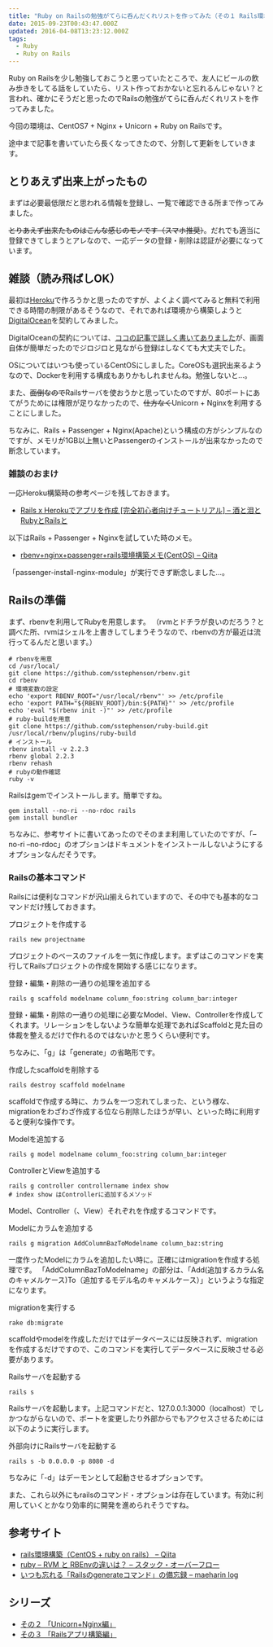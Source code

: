 ```yaml
---
title: "Ruby on Railsの勉強がてらに呑んだくれリストを作ってみた（その１ Rails環境構築編）"
date: 2015-09-23T00:43:47.000Z
updated: 2016-04-08T13:23:12.000Z
tags:
  - Ruby
  - Ruby on Rails
---
```



Ruby on Railsを少し勉強しておこうと思っていたところで、友人にビールの飲み歩きをしてる話をしていたら、リスト作っておかないと忘れるんじゃない？と言われ、確かにそうだと思ったのでRailsの勉強がてらに呑んだくれリストを作ってみました。

今回の環境は、CentOS7 + Nginx + Unicorn + Ruby on Railsです。

途中まで記事を書いていたら長くなってきたので、分割して更新をしていきます。


## とりあえず出来上がったもの

まずは必要最低限だと思われる情報を登録し、一覧で確認できる所まで作ってみました。

~~とりあえず出来たものはこんな感じのモノです（スマホ推奨）~~。だれでも適当に登録できてしまうとアレなので、一応データの登録・削除は認証が必要になっています。


## 雑談（読み飛ばしOK）

最初は[Heroku](https://www.heroku.com/)で作ろうかと思ったのですが、よくよく調べてみると無料で利用できる時間の制限があるそうなので、それであれば環境から構築しようと[DigitalOcean](https://www.digitalocean.com/)を契約してみました。

DigitalOceanの契約については、[ココの記事で詳しく書いてありました](http://yutapon.hatenablog.com/entry/2014/04/15/102832)が、画面自体が簡単だったのでジロジロと見ながら登録はしなくても大丈夫でした。

OSについてはいつも使っているCentOSにしました。CoreOSも選択出来るようなので、Dockerを利用する構成もありかもしれませんね。勉強しないと…。

また、<del>面倒なので</del>Railsサーバを使おうかと思っていたのですが、80ポートにあてがうためには権限が足りなかったので、<del>仕方なく</del>Unicorn + Nginxを利用することにしました。

ちなみに、Rails + Passenger + Nginx(Apache)という構成の方がシンプルなのですが、メモリが1GB以上無いとPassengerのインストールが出来なかったので断念しています。

### 雑談のおまけ

一応Heroku構築時の参考ページを残しておきます。

- [Rails x Herokuでアプリを作成 [完全初心者向けチュートリアル] – 酒と泪とRubyとRailsと](http://morizyun.github.io/blog/beginner-rails-heroku-tutorial/)

以下はRails + Passenger + Nginxを試していた時のメモ。

- [rbenv+nginx+passenger+rails環境構築メモ(CentOS) – Qiita](http://qiita.com/FumihiroSaito/items/4a50e12a769fb7014df6)

「passenger-install-nginx-module」が実行できず断念しました…。


## Railsの準備

まず、rbenvを利用してRubyを用意します。
 （rvmとドチラが良いのだろう？と調べた所、rvmはシェルを上書きしてしまうそうなので、rbenvの方が最近は流行ってるんだと思います。）

```shell
# rbenvを用意
cd /usr/local/
git clone https://github.com/sstephenson/rbenv.git
cd rbenv
# 環境変数の設定
echo 'export RBENV_ROOT="/usr/local/rbenv"' >> /etc/profile
echo 'export PATH="${RBENV_ROOT}/bin:${PATH}"' >> /etc/profile
echo 'eval "$(rbenv init -)"' >> /etc/profile
# ruby-buildを用意
git clone https://github.com/sstephenson/ruby-build.git /usr/local/rbenv/plugins/ruby-build
# インストール
rbenv install -v 2.2.3
rbenv global 2.2.3
rbenv rehash
# rubyの動作確認
ruby -v
```

Railsはgemでインストールします。簡単ですね。

```shell
gem install --no-ri --no-rdoc rails
gem install bundler
```

ちなみに、参考サイトに書いてあったのでそのまま利用していたのですが、「–no-ri –no-rdoc」のオプションはドキュメントをインストールしないようにするオプションなんだそうです。

### Railsの基本コマンド

Railsには便利なコマンドが沢山揃えられていますので、その中でも基本的なコマンドだけ残しておきます。

プロジェクトを作成する

```shell
rails new projectname
```

プロジェクトのベースのファイルを一気に作成します。まずはこのコマンドを実行してRailsプロジェクトの作成を開始する感じになります。

登録・編集・削除の一通りの処理を追加する

```shell
rails g scaffold modelname column_foo:string column_bar:integer
```

登録・編集・削除の一通りの処理に必要なModel、View、Controllerを作成してくれます。リレーションをしないような簡単な処理であればScaffoldと見た目の体裁を整えるだけで作れるのではないかと思うくらい便利です。

ちなみに、「g」は「generate」の省略形です。

作成したscaffoldを削除する

```shell
rails destroy scaffold modelname
```

scaffoldで作成する時に、カラムを一つ忘れてしまった、という様な、migrationをわざわざ作成する位なら削除したほうが早い、といった時に利用すると便利な操作です。

Modelを追加する

```shell
rails g model modelname column_foo:string column_bar:integer
```

ControllerとViewを追加する

```shell
rails g controller controllername index show
# index show はControllerに追加するメソッド
```

Model、Controller（、View）それぞれを作成するコマンドです。

Modelにカラムを追加する

```shell
rails g migration AddColumnBazToModelname column_baz:string
```

一度作ったModelにカラムを追加したい時に。正確にはmigrationを作成する処理です。
 「AddColumnBazToModelname」の部分は、「Add(追加するカラム名のキャメルケース)To（追加するモデル名のキャメルケース）」というような指定になります。

migrationを実行する

```shell
rake db:migrate
```

scaffoldやmodelを作成しただけではデータベースには反映されず、migrationを作成するだけですので、このコマンドを実行してデータベースに反映させる必要があります。

Railsサーバを起動する

```shell
rails s
```

Railsサーバを起動します。上記コマンドだと、127.0.0.1:3000（localhost）でしかつながらないので、ポートを変更したり外部からでもアクセスさせるためには以下のように実行します。

外部向けにRailsサーバを起動する

```shell
rails s -b 0.0.0.0 -p 8080 -d
```

ちなみに「-d」はデーモンとして起動させるオプションです。

また、これら以外にもrailsのコマンド・オプションは存在しています。有効に利用していくとかなり効率的に開発を進められそうですね。


## 参考サイト

- [rails環境構築（CentOS + ruby on rails） – Qiita](http://qiita.com/shinyashikis@github/items/3501c5f7f71a8e345c3d)
- [ruby – RVM と RBEnvの違いは？ – スタック・オーバーフロー](http://ja.stackoverflow.com/questions/2955/rvm-%E3%81%A8-rbenv%E3%81%AE%E9%81%95%E3%81%84%E3%81%AF)
- [いつも忘れる「Railsのgenerateコマンド」の備忘録 – maeharin log](http://maeharin.hatenablog.com/entry/20130212/rails_generate)


## シリーズ

- [その２ 「Unicorn+Nginx編」](https://blog.sus-happy.net/ruby-drunk-list-2/)
- [その３ 「Railsアプリ構築編」](https://blog.sus-happy.net/ruby-drunk-list-3/)
